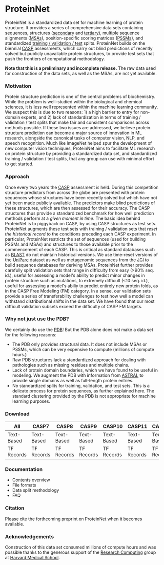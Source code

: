 # ProteinNet
ProteinNet is a standardized data set for machine learning of protein structure. It provides a series of comprehensive data sets containing sequences, structures ([secondary](https://en.wikipedia.org/wiki/Protein_secondary_structure) and [tertiary](https://en.wikipedia.org/wiki/Protein_tertiary_structure)), multiple sequence alignments ([MSAs](https://en.wikipedia.org/wiki/Multiple_sequence_alignment)), position-specific scoring matrices ([PSSMs](https://en.wikipedia.org/wiki/Position_weight_matrix)), and standardized [training / validation / test](https://en.wikipedia.org/wiki/Training,_test,_and_validation_sets) splits. ProteinNet builds on the biennial [CASP](http://predictioncenter.org/) assessments, which carry out blind predictions of recently solved but publicly unavailable protein structures, to provide test sets that push the frontiers of computational methodology. 

**Note that this is a preliminary and incomplete release.** The raw data used for construction of the data sets, as well as the MSAs, are not yet available.

### Motivation
Protein structure prediction is one of the central problems of biochemistry. While the problem is well-studied within the biological and chemical sciences, it is less well represented within the machine learning community. We suspect this is due to two reasons: 1) a high barrier to entry for non-domain experts, and 2) lack of standardization in terms of training / validation / test splits that make fair and consistent comparisons across methods possible. If these two issues are addressed, we believe protein structure prediction can become a major source of innovation in ML research, alongside the canonical tasks of computer vision, NLP, and speech recognition. Much like ImageNet helped spur the development of new computer vision techniques, ProteinNet aims to facilitate ML research on protein structure by providing a standardized data set, and standardized training / validation / test splits, that any group can use with minimal effort to get started.

### Approach
Once every two years the [CASP](http://predictioncenter.org/) assessment is held. During this competition structure predictors from across the globe are presented with protein sequences whose structures have been recently solved but which have not yet been made publicly available. The predictors make blind predictions of these structures, which are then assessed for their accuracy. The CASP structures thus provide a standardized benchmark for how well prediction methods perform at a _given moment in time_. The basic idea behind ProteinNet is to piggyback on CASP, by using CASP structures as test sets. ProteinNet augments these test sets with training / validation sets that _reset the historical record_ to the conditions preceding each CASP experiment. In particular, ProteinNet restricts the set of sequences (used for building PSSMs and MSAs) and structures to those available prior to the commencement of each CASP. This is critical as standard databases such as [BLAST](https://blast.ncbi.nlm.nih.gov/Blast.cgi) do not maintain historical versions. We use time-reset versions of the [UniParc](http://www.uniprot.org/uniparc/) dataset as well as metagenomic sequences from the [JGI](https://img.jgi.doe.gov/) to build sequence databases for deriving MSAs. ProteinNet further provides carefully split validation sets that range in difficulty from easy (>90% seq. id.), useful for assessing a model's ability to predict minor changes in protein structure such as mutations, to extremely difficult (<10 seq. id.), useful for assessing a model's abiliy to predict entirely new protein folds, as in the CASP Free Modeling (FM) category. In a sense, our validation sets provide a series of transferability challenges to test how well a model can withstand distributional shifts in the data set. We have found that our most difficult validation subsets exceed the difficulty of CASP FM targets.

### Why not just use the PDB?
We certainly do use the [PDB](https://www.rcsb.org/)! But the PDB alone does not make a data set for the following reasons:
* The PDB only provides structural data. It does not include MSAs or PSSMs, which can be very expensive to compute (millions of compute hours.)
* Raw PDB structures lack a standardized approach for dealing with pathologies such as missing residues and multiple chains.
* Lack of protein domain boundaries, which we have found to be useful in modeling. We augment the PDB with information from [ASTRAL](http://scop.berkeley.edu/) to provide single domains as well as full-length protein entries.
* No standardized splits for training, validation, and test sets. This is a delicate process for protein sequences, as further explained here. The standard clustering provided by the PDB is not appropriate for machine learning purposes.

### Download
| All | CASP7 | CASP8 | CASP9 | CASP10 | CASP11 | CASP12 |
| --- | --- | --- | --- | --- | --- | --- |
| Text-Based | Text-Based | Text-Based | Text-Based | Text-Based | Text-Based | Text-Based |
| TF Records | TF Records | TF Records | TF Records | TF Records | TF Records | TF Records |

### Documentation
* Contents overview
* File formats
* Data split methodology
* FAQ

### Citation
Please cite the forthcoming preprint on ProteinNet when it becomes available.

### Acknowledgements
Construction of this data set consumed millions of compute hours and was possible thanks to the generous support of the [Research Computing](https://rc.hms.harvard.edu) group at [Harvard Medical School](https://hms.harvard.edu).
